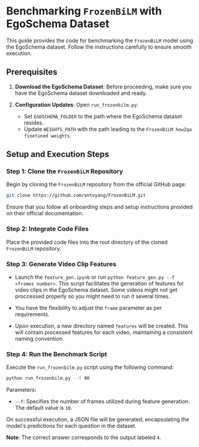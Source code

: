 
# Benchmarking `FrozenBiLM` with EgoSchema Dataset

This guide provides the code for benchmarking the `FrozenBiLM` model using the EgoSchema dataset. Follow the instructions carefully to ensure smooth execution.

## Prerequisites

1. **Download the EgoSchema Dataset**: Before proceeding, make sure you have the EgoSchema dataset downloaded and ready.

2. **Configuration Updates**: Open `run_frozenbilm.py`:
    - Set `EGOSCHEMA_FOLDER` to the path where the EgoSchema dataset resides.
    - Update `WEIGHTS_PATH` with the path leading to the `FrozenBiLM how2qa finetuned weights`.

## Setup and Execution Steps

### Step 1: Clone the `FrozenBiLM` Repository

Begin by cloning the `FrozenBiLM` repository from the official GitHub page:

```bash
git clone https://github.com/antoyang/FrozenBiLM.git
```

Ensure that you follow all onboarding steps and setup instructions provided on their official documentation.

### Step 2: Integrate Code Files

Place the provided code files into the root directory of the cloned `FrozenBiLM` repository.

### Step 3: Generate Video Clip Features

- Launch the `feature_gen.ipynb` or run `python feature_gen.py --f <frames number>`. This script facilitates the generation of features for video clips in the EgoSchema dataset. Some videos might not get proccessed properly so you might need to run it several times.
  
- You have the flexibility to adjust the `frame` parameter as per requirements.
  
- Upon execution, a new directory named `features` will be created. This will contain processed features for each video, maintaining a consistent naming convention.

### Step 4: Run the Benchmark Script

Execute the `run_frozenbilm.py` script using the following command:

```bash
python run_frozenbilm.py --f 90
```

Parameters:
- `--f`: Specifies the number of frames utilized during feature generation. The default value is `10`.

On successful execution, a JSON file will be generated, encapsulating the model's predictions for each question in the dataset.

**Note**: The correct answer corresponds to the output labeled `4`.
